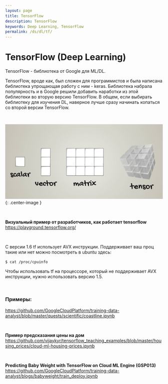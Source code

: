 ```yaml
---
layout: page
title: TensorFlow
description: TensorFlow
keywords: Deep Learning, TensorFlow
permalink: /ds/dl/tf/
---
```


# TensorFlow (Deep Learning)

TensorFlow - библиотека от Google для ML/DL.

TensorFlow, вроде как, был сложен для программистов и была написана библиотека упрощающая работу с ним - keras. Библиотека набрала популярность и в Google решили добавить наработки из этой библиотеки во вторую версию TensorFlow. В общем, если выбирать библиотеку для изучения DL, наверное лучше сразу начинать копаться со второй версии TensorFlow.

<br/>

![Tensor](/img/docs/ds/dl/tensor.png 'Tensor'){: .center-image }

<br/>

**Визуальный пример от разработчиков, как работает tensorflow**  
https://playground.tensorflow.org/

<br/>

С версии 1.6 tf использует AVX инструкции. Поддерживает ваш проц такие или нет можно посмотреть в ubuntu здесь:

    $ cat /proc/cpuinfo

Чтобы использовать tf на процессоре, который не поддерживает AVX инструкции, нужно использовать версию 1.5.

<br/>

### Примеры:

https://github.com/GoogleCloudPlatform/training-data-analyst/blob/master/quests/scientific/coastline.ipynb

<br/>

**Пример предсказания цены на дом**  
https://github.com/vijaykyr/tensorflow_teaching_examples/blob/master/housing_prices/cloud-ml-housing-prices.ipynb

<br/>

**Predicting Baby Weight with TensorFlow on Cloud ML Engine (GSP013)**  
https://github.com/GoogleCloudPlatform/training-data-analyst/blogs/babyweight/train_deploy.ipynb
